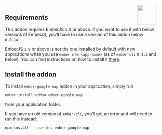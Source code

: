 <img src="https://raw.githubusercontent.com/huafu/ember-google-map/master/icon.png" align="right" width="64" height="64">

## Requirements

This addon requires EmberJS `1.9` or above. If you want to use it with below versions of EmberJS, you'll have to use a version of this addon below `0.0.14`.

EmberJS `1.9` or above is not the one installed by default with new applications when you use `ember new <app-name>` (as of `ember-cli` `0.1.5` and below). You can find instructions on how to install it [there](http://emberjs.com/blog/2014/12/08/ember-1-9-0-released.html#toc_handlebars-2-0).


## Install the addon

To install `ember-google-map` addon in your application, simply run

```bash
ember install:addon ember-google-map
```

from your application folder.

If you have an old version of `ember-cli`, you'll get an error and will need to run this instead:

```bash
npm install --save-dev ember-google-map
```
